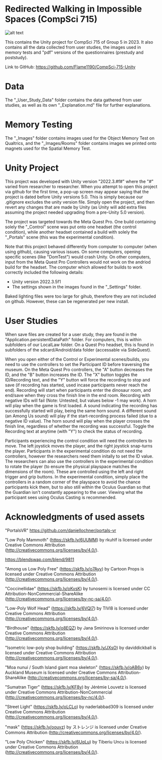 # Redirected Walking in Impossible Spaces (CompSci 715)

![alt text](https://github.com/Flame1190/CompSci-715-Unity/blob/main/teaser-image5.png?raw=true)
 
This contains the Unity project for CompSci 715 of Group 5 in 2023. It also contains all the data collected from user studies, the images used in memory tests and "pdf" versions of the questionnaires (prestudy and poststudy).

Link to GitHub: https://github.com/Flame1190/CompSci-715-Unity

# Data

The "_User_Study_Data" folder contains the data gathered from user studies, as well as its own "_Explanation.md" file for further explanations.

# Memory Testing

The "_Images" folder contains images used for the Object Memory Test on Qualtrics, and the "_Images/Rooms" folder contains images we printed onto magnets used for the Spatial Memory Test.

# Unity Project

This project was developed with Unity version "2022.3.#f#" where the "#" varied from researcher to researcher. When you attempt to open this project via github for the first time, a pop-up screen may appear saying that the project is dated before Unity versions 5.0. This is simply because our .gitignore excludes the unity version file. Simply open the project, and then revert any changes that are made by Unity (as Unity will add extra files assuming the project needed upgrading from a pre-Unity 5.0 version).

The project was targeted towards the Meta Quest Pro. One build containing solely the "_Control" scene was put onto one headset (the control condition), while another headset contained a build with solely the "_Portals" scene (this was the experimental condition).

Note that this project behaved differently from computer to computer (when using github), causing various issues. On some computers, opening specific scenes (like "DomTest") would crash Unity. On other computers, input from the Meta Quest Pro Controllers would not work on the andriod build for the headset. The computer which allowed for builds to work correctly included the following details:
- Unity version 2022.3.5f1
- The settings shown in the images found in the "_Settings" folder.

Baked lighting files were too large for gihub, therefore they are not included on github. However, these can be regenerated per new install.

# User Studies

When save files are created for a user study, they are found in the "Application.persistentDataPath" folder. For computers, this is within subfolders of our LocalLaw folder. On a Quest Pro headset, this is found in subfolders of the sdcard/Android/data folder (accessable via SideQuest).

When you open either of the Control or Experimental scenes/builds, you need to use the controllers to set the Participant ID before traversing the museum. On the Meta Quest Pro controllers, the "A" button decreases the ID, and the "B" button increases the ID. The "X" button toggles the ID/Recording text, and the "Y" button will force the recording to stop and save (if recording has started, used incase participants never reach the end). Recording will start when participants enter the dinosaur room, and end/save when they cross the finish line in the end room. Recording with negative IDs will fail (Note: Untested, but values below -1 may work). A horn will play when the game is first loaded. A sound indicating the recording has successfully started will play, being the same horn sound. A different sound (an Among Us sound) will play if the start-recording process failed (due to a negative ID value). The horn sound will play when the player crosses the finish line, regardless of whether the recording was successful. Toggle the Recording text at anytime (with "Y") to check the status of recording.

Participants experiencing the control condition will need the controllers to move. The left joystick moves the player, and the right joystick snap-turns the player. Participants in the experimental condition do not need the controllers, however the researchers need them initally to set the ID value. The researchers can also use the controllers in the experimental condition to rotate the player (to ensure the physical playspace matches the dimensions of the room). These are controlled using the left and right trigger and grip buttons. In the experimental condition, simply place the controllers in a random corner of the playspace to avoid the chance participants kick them, but to also still within the Oculus Guardian so that the Guardian isn't constantly appearing to the user. Viewing what the participant sees using Oculus Casting is recommended.

# Acknowledgments of used assets

"PortalsVR" https://github.com/daniellochner/portals-vr

"Low Poly Mammoth" (https://skfb.ly/6UUMM) by rkuhlf is licensed under Creative Commons Attribution (http://creativecommons.org/licenses/by/4.0/).

https://blendswap.com/blend/9811

"Among us Low Poly Free" (https://skfb.ly/o7Ayv) by Cartoon Props is licensed under Creative Commons Attribution (http://creativecommons.org/licenses/by/4.0/).

"Coccinellidae" (https://skfb.ly/oKvsK) by tunosemi is licensed under CC Attribution-NonCommercial-ShareAlike (http://creativecommons.org/licenses/by-nc-sa/4.0/).

"Low-Poly Wolf Head" (https://skfb.ly/6VQI7) by TlVl8 is licensed under Creative Commons Attribution (http://creativecommons.org/licenses/by/4.0/).

"Birdhouse" (https://skfb.ly/o8EQZ) by Jana Smirinova is licensed under Creative Commons Attribution (http://creativecommons.org/licenses/by/4.0/).

"Isometric low-poly shop building" (https://skfb.ly/JXsO) by daviddickball is licensed under Creative Commons Attribution (http://creativecommons.org/licenses/by/4.0/).

"Moa nunui / South Island giant moa skeleton" (https://skfb.ly/oAB6y) by Auckland Museum is licensed under Creative Commons Attribution-ShareAlike (http://creativecommons.org/licenses/by-sa/4.0/).

"Sumatran Tiger" (https://skfb.ly/KF8y) by Jérémie Louvetz is licensed under Creative Commons Attribution-NonCommercial (http://creativecommons.org/licenses/by-nc/4.0/).

"Street Light" (https://skfb.ly/oLCLo) by naderlabbad309 is licensed under Creative Commons Attribution (http://creativecommons.org/licenses/by/4.0/).

"mask" (https://skfb.ly/oouvz) by ストレンジ is licensed under Creative Commons Attribution (http://creativecommons.org/licenses/by/4.0/).

"Low Poly Chicken" (https://skfb.ly/6UqLu) by Tiberiu Uncu is licensed under Creative Commons Attribution (http://creativecommons.org/licenses/by/4.0/).
